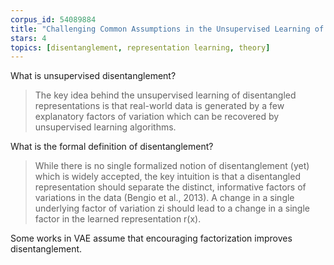 ```yaml
---
corpus_id: 54089884
title: "Challenging Common Assumptions in the Unsupervised Learning of Disentangled Representations"
stars: 4
topics: [disentanglement, representation learning, theory]
---
```


What is unsupervised disentanglement?
> The key idea behind the unsupervised learning of disentangled representations is that real-world data is generated by a few explanatory factors of variation which can be recovered by unsupervised learning algorithms.

What is the formal definition of disentanglement?
> While there is no single formalized notion of disentanglement (yet) which is widely accepted, the key intuition is that a disentangled representation should separate the distinct, informative factors of variations in the data (Bengio et al., 2013). A change in a single underlying factor of variation zi should lead to a change in a single factor in the learned representation r(x).

Some works in VAE assume that encouraging factorization improves disentanglement.
